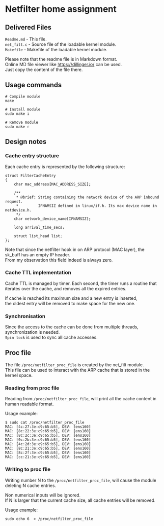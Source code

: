 # Netfilter home assignment

## Delivered Files

`Readme.md` - This file.  
`net_filt.c` - Source file of the loadable kernel module.  
`Makefile` - Makefile of the loadable kernel module.  

Please note that the readme file is in Markdown format.   
Online MD file viewer like https://dillinger.io/  can be used.   
Just copy the content of the file there.  

## Usage commands
```
# Compile module
make 

# Install module
sudo make i

# Remove module
sudo make r
```

## Design notes

### Cache entry structure
Each cache entry is represented by the following structure:
```
struct FilterCacheEntry
{
    char mac_address[MAC_ADDRESS_SIZE];

    /**
     * @brief: String containing the network device of the ARP inbound request.
     *         IFNAMSIZ defined in linux/if.h. Its max device name in netdevice.h.
     */
    char network_device_name[IFNAMSIZ];
    
    long arrival_time_secs;
    
    struct list_head list;
};
```

Note that since the netfilter hook in on ARP protocol (MAC layer), the sk_buff has an empty IP header.     
From my observation this field indeed is always zero.  


### Cache TTL implementation
Cache TTL is managed by timer. Each second, the timer runs a routine that  
iterates over the cache, and removes all the expired entries.    

If cache is reached its maximum size and a new entry is inserted,  
the oldest entry will be removed to make space for the new one.  

### Synchronisation
Since the access to the cache can be done from multiple threads, synchronization is needed.  
`Spin lock` is used to sync all cache accesses.  


## Proc file

The file `/proc/netfilter_proc_file` is created by the net_filt module.  
This file can be used to interact with the ARP cache that is stored in the   
kernel space.  

### Reading from proc file
Reading from `/proc/netfilter_proc_file`, will print all the cache content in human readable format.  

Usage example:
```
$ sudo cat /proc/netfilter_proc_file
MAC: [4c:27:3e:c9:65:b5], DEV: [ens160]
MAC: [8c:22:3e:c9:65:b5], DEV: [ens160]
MAC: [8c:2c:3e:c9:65:b5], DEV: [ens160]
MAC: [0c:2b:3e:c9:65:b5], DEV: [ens160]
MAC: [4c:2d:3e:c9:65:b5], DEV: [ens160]
MAC: [8c:21:3e:c9:65:b5], DEV: [ens160]
MAC: [8c:2f:3e:c9:65:b5], DEV: [ens160]
MAC: [cc:21:3e:c9:65:b5], DEV: [ens160]
```

### Writing to proc file
Writing number N to the `/proc/netfilter_proc_file`, will cause the module   
deleting N cache entries. 

Non numerical inputs will be ignored.  
If N is larger that the current cache size, all cache entries will be removed.  

Usage example:
```
sudo echo 6  > /proc/netfilter_proc_file
```
